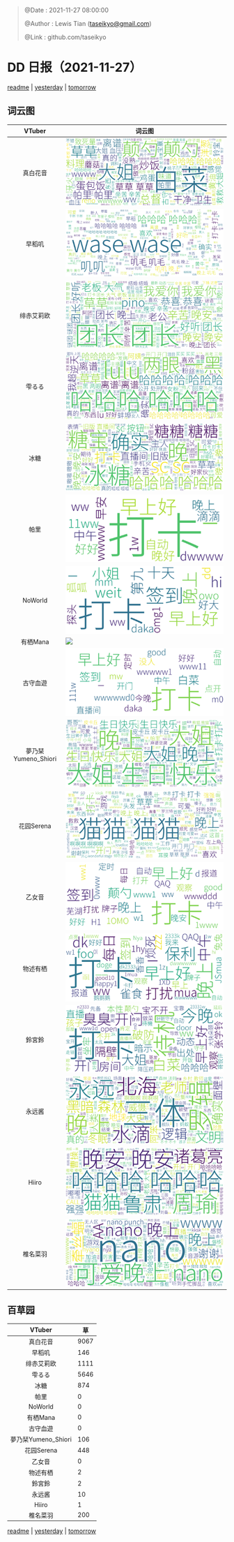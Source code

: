 > @Date    : 2021-11-27 08:00:00
>
> @Author  : Lewis Tian (taseikyo@gmail.com)
>
> @Link    : github.com/taseikyo

# DD 日报（2021-11-27）

[readme](../README.md) | [yesterday](2021-11-26.md) | [tomorrow](2021-11-28.md)

## 词云图

|VTuber|词云图|
|:-:|-|
|真白花音|![](../../images/daily/21402309_2021-11-27_purge_wordcloud.png)|
|早稻叽|![](../../images/daily/41682_2021-11-27_purge_wordcloud.png)|
|绯赤艾莉欧|![](../../images/daily/21396545_2021-11-27_purge_wordcloud.png)|
|雫るる|![](../../images/daily/21013446_2021-11-27_purge_wordcloud.png)|
|冰糖|![](../../images/daily/876396_2021-11-27_purge_wordcloud.png)|
|帕里|![](../../images/daily/4895312_2021-11-27_purge_wordcloud.png)|
|NoWorld|![](../../images/daily/21448649_2021-11-27_purge_wordcloud.png)|
|有栖Mana|![](../../images/daily/6542258_2021-11-27_purge_wordcloud.png)|
|古守血遊|![](../../images/daily/8725120_2021-11-27_purge_wordcloud.png)|
|夢乃栞Yumeno_Shiori|![](../../images/daily/14052636_2021-11-27_purge_wordcloud.png)|
|花园Serena|![](../../images/daily/14327465_2021-11-27_purge_wordcloud.png)|
|乙女音|![](../../images/daily/21320551_2021-11-27_purge_wordcloud.png)|
|物述有栖|![](../../images/daily/21449083_2021-11-27_purge_wordcloud.png)|
|鈴宮鈴|![](../../images/daily/21685677_2021-11-27_purge_wordcloud.png)|
|永远酱|![](../../images/daily/21701071_2021-11-27_purge_wordcloud.png)|
|Hiiro|![](../../images/daily/21919321_2021-11-27_purge_wordcloud.png)|
|椎名菜羽|![](../../images/daily/22347054_2021-11-27_purge_wordcloud.png)|

## 百草园

|VTuber|草|
|:-:|-|
|真白花音|9067|
|早稻叽|146|
|绯赤艾莉欧|1111|
|雫るる|5646|
|冰糖|874|
|帕里|0|
|NoWorld|0|
|有栖Mana|0|
|古守血遊|0|
|夢乃栞Yumeno_Shiori|106|
|花园Serena|448|
|乙女音|0|
|物述有栖|2|
|鈴宮鈴|2|
|永远酱|10|
|Hiiro|1|
|椎名菜羽|200|

[readme](../README.md) | [yesterday](2021-11-26.md) | [tomorrow](2021-11-28.md)
